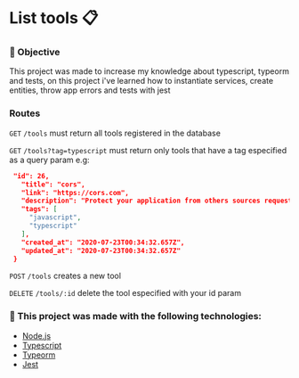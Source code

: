 # List tools 📋

### 🧐 Objective 

This project was made to increase my knowledge about typescript, typeorm and tests, on this project i've learned how to instantiate services, create entities, throw app errors and tests with jest

### Routes

`GET` `/tools` must return all tools registered in the database

`GET` `/tools?tag=typescript` must return only tools that have a tag especified as a query param e.g:
 ```json
  "id": 26,
    "title": "cors",
    "link": "https://cors.com",
    "description": "Protect your application from others sources requests",
    "tags": [
      "javascript",
      "typescript"
    ],
    "created_at": "2020-07-23T00:34:32.657Z",
    "updated_at": "2020-07-23T00:34:32.657Z"
  }
 ```

`POST` `/tools` creates a new tool 

`DELETE` `/tools/:id` delete the tool especified with your id param

### 🔨 This project was made with the following technologies:
  - [Node.js](https://nodejs.org/en/)
  - [Typescript](https://www.typescriptlang.org/)
  - [Typeorm](https://typeorm.io/)
  -  [Jest](https://jestjs.io/)
